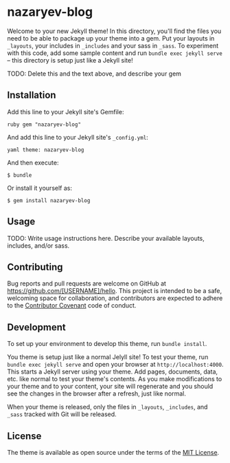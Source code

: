 # nazaryev-blog

Welcome to your new Jekyll theme! In this directory, you'll find the files you
need to be able to package up your theme into a gem. Put your layouts in
`_layouts`, your includes in `_includes` and your sass in `_sass`. To
experiment with this code, add some sample content and run `bundle exec jekyll
serve` – this directory is setup just like a Jekyll site!

TODO: Delete this and the text above, and describe your gem

## Installation

Add this line to your Jekyll site's Gemfile:

```ruby gem "nazaryev-blog" ```

And add this line to your Jekyll site's `_config.yml`:

```yaml theme: nazaryev-blog ```

And then execute:

    $ bundle

Or install it yourself as:

    $ gem install nazaryev-blog

## Usage

TODO: Write usage instructions here. Describe your available layouts, includes,
and/or sass.

## Contributing

Bug reports and pull requests are welcome on GitHub at
https://github.com/[USERNAME]/hello. This project is intended to be a safe,
welcoming space for collaboration, and contributors are expected to adhere to
the [Contributor Covenant](http://contributor-covenant.org) code of conduct.

## Development

To set up your environment to develop this theme, run `bundle install`.

You theme is setup just like a normal Jelyll site! To test your theme, run
`bundle exec jekyll serve` and open your browser at `http://localhost:4000`.
This starts a Jekyll server using your theme. Add pages, documents, data, etc.
like normal to test your theme's contents. As you make modifications to your
theme and to your content, your site will regenerate and you should see the
changes in the browser after a refresh, just like normal.

When your theme is released, only the files in `_layouts`, `_includes`, and
`_sass` tracked with Git will be released.

## License

The theme is available as open source under the terms of the [MIT
License](http://opensource.org/licenses/MIT).

